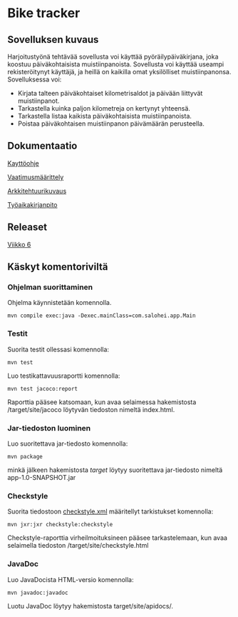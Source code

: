 # Bike tracker

## Sovelluksen kuvaus

Harjoitustyönä tehtävää sovellusta voi käyttää pyöräilypäiväkirjana, joka koostuu päiväkohtaisista muistiinpanoista. Sovellusta voi käyttää useampi rekisteröitynyt käyttäjä, ja heillä on kaikilla omat yksilölliset muistiinpanonsa. Sovelluksessa voi:

* Kirjata talteen päiväkohtaiset kilometrisaldot ja päivään liittyvät muistiinpanot.
* Tarkastella kuinka paljon kilometreja on kertynyt yhteensä.
* Tarkastella listaa kaikista päiväkohtaisista muistiinpanoista.
* Poistaa päiväkohtaisen muistiinpanon päivämäärän perusteella.

## Dokumentaatio

[Kayttöohje](https://github.com/tsalohei/bike-tracker/blob/master/dokumentaatio/kayttoohje.md)

[Vaatimusmäärittely](https://github.com/tsalohei/bike-tracker/blob/master/dokumentaatio/vaatimusmaarittely.md)

[Arkkitehtuurikuvaus](https://github.com/tsalohei/bike-tracker/blob/master/dokumentaatio/arkkitehtuuri.md)

[Työaikakirjanpito](https://github.com/tsalohei/bike-tracker/blob/master/dokumentaatio/tuntikirjanpito.md)

## Releaset

[Viikko 6](https://github.com/tsalohei/bike-tracker/releases/tag/vko6)

## Käskyt komentoriviltä

### Ohjelman suorittaminen

Ohjelma käynnistetään komennolla. 

	mvn compile exec:java -Dexec.mainClass=com.salohei.app.Main

### Testit

Suorita testit ollessasi  komennolla:

	mvn test

Luo testikattavuusraportti komennolla:

	mvn test jacoco:report

Raporttia pääsee katsomaan, kun avaa selaimessa hakemistosta /target/site/jacoco löytyvän tiedoston nimeltä index.html.

### Jar-tiedoston luominen

Luo suoritettava jar-tiedosto komennolla:

	mvn package

minkä jälkeen hakemistosta _target_ löytyy suoritettava jar-tiedosto nimeltä app-1.0-SNAPSHOT.jar

### Checkstyle

Suorita tiedostoon [checkstyle.xml](https://github.com/tsalohei/bike-tracker/blob/master/app/checkstyle.xml)  määritellyt tarkistukset komennolla: 

	mvn jxr:jxr checkstyle:checkstyle

Checkstyle-raporttia virheilmoituksineen pääsee tarkastelemaan, kun avaa selaimella tiedoston /target/site/checkstyle.html  
 
### JavaDoc

Luo JavaDocista HTML-versio komennolla: 
	
	mvn javadoc:javadoc

Luotu JavaDoc löytyy hakemistosta target/site/apidocs/.
